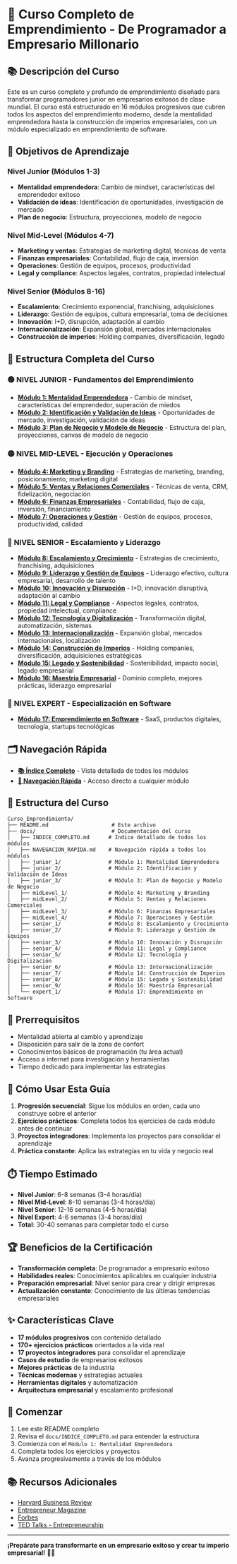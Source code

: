 # 🚀 Curso Completo de Emprendimiento - De Programador a Empresario Millonario

## 📚 Descripción del Curso

Este es un curso completo y profundo de emprendimiento diseñado para transformar programadores junior en empresarios exitosos de clase mundial. El curso está estructurado en 16 módulos progresivos que cubren todos los aspectos del emprendimiento moderno, desde la mentalidad emprendedora hasta la construcción de imperios empresariales, con un módulo especializado en emprendimiento de software.

## 🎯 Objetivos de Aprendizaje

### Nivel Junior (Módulos 1-3)
- **Mentalidad emprendedora**: Cambio de mindset, características del emprendedor exitoso
- **Validación de ideas**: Identificación de oportunidades, investigación de mercado
- **Plan de negocio**: Estructura, proyecciones, modelo de negocio

### Nivel Mid-Level (Módulos 4-7)
- **Marketing y ventas**: Estrategias de marketing digital, técnicas de venta
- **Finanzas empresariales**: Contabilidad, flujo de caja, inversión
- **Operaciones**: Gestión de equipos, procesos, productividad
- **Legal y compliance**: Aspectos legales, contratos, propiedad intelectual

### Nivel Senior (Módulos 8-16)
- **Escalamiento**: Crecimiento exponencial, franchising, adquisiciones
- **Liderazgo**: Gestión de equipos, cultura empresarial, toma de decisiones
- **Innovación**: I+D, disrupción, adaptación al cambio
- **Internacionalización**: Expansión global, mercados internacionales
- **Construcción de imperios**: Holding companies, diversificación, legado

## 📁 Estructura Completa del Curso

### 🟢 **NIVEL JUNIOR** - Fundamentos del Emprendimiento
- **[Módulo 1: Mentalidad Emprendedora](docs/junior_1/README.md)** - Cambio de mindset, características del emprendedor, superación de miedos
- **[Módulo 2: Identificación y Validación de Ideas](docs/junior_2/README.md)** - Oportunidades de mercado, investigación, validación de ideas
- **[Módulo 3: Plan de Negocio y Modelo de Negocio](docs/junior_3/README.md)** - Estructura del plan, proyecciones, canvas de modelo de negocio

### 🟡 **NIVEL MID-LEVEL** - Ejecución y Operaciones
- **[Módulo 4: Marketing y Branding](docs/midLevel_1/README.md)** - Estrategias de marketing, branding, posicionamiento, marketing digital
- **[Módulo 5: Ventas y Relaciones Comerciales](docs/midLevel_2/README.md)** - Técnicas de venta, CRM, fidelización, negociación
- **[Módulo 6: Finanzas Empresariales](docs/midLevel_3/README.md)** - Contabilidad, flujo de caja, inversión, financiamiento
- **[Módulo 7: Operaciones y Gestión](docs/midLevel_4/README.md)** - Gestión de equipos, procesos, productividad, calidad

### 🔴 **NIVEL SENIOR** - Escalamiento y Liderazgo
- **[Módulo 8: Escalamiento y Crecimiento](docs/senior_1/README.md)** - Estrategias de crecimiento, franchising, adquisiciones
- **[Módulo 9: Liderazgo y Gestión de Equipos](docs/senior_2/README.md)** - Liderazgo efectivo, cultura empresarial, desarrollo de talento
- **[Módulo 10: Innovación y Disrupción](docs/senior_3/README.md)** - I+D, innovación disruptiva, adaptación al cambio
- **[Módulo 11: Legal y Compliance](docs/senior_4/README.md)** - Aspectos legales, contratos, propiedad intelectual, compliance
- **[Módulo 12: Tecnología y Digitalización](docs/senior_5/README.md)** - Transformación digital, automatización, sistemas
- **[Módulo 13: Internacionalización](docs/senior_6/README.md)** - Expansión global, mercados internacionales, localización
- **[Módulo 14: Construcción de Imperios](docs/senior_7/README.md)** - Holding companies, diversificación, adquisiciones estratégicas
- **[Módulo 15: Legado y Sostenibilidad](docs/senior_8/README.md)** - Sostenibilidad, impacto social, legado empresarial
- **[Módulo 16: Maestría Empresarial](docs/senior_9/README.md)** - Dominio completo, mejores prácticas, liderazgo empresarial

### 🚀 **NIVEL EXPERT** - Especialización en Software
- **[Módulo 17: Emprendimiento en Software](docs/expert_1/README.md)** - SaaS, productos digitales, tecnología, startups tecnológicas

## 🗂️ Navegación Rápida

- **[📚 Índice Completo](docs/INDICE_COMPLETO.md)** - Vista detallada de todos los módulos
- **[🧭 Navegación Rápida](docs/NAVEGACION_RAPIDA.md)** - Acceso directo a cualquier módulo

## 📁 Estructura del Curso

```
Curso_Emprendimiento/
├── README.md                    # Este archivo
├── docs/                        # Documentación del curso
│   ├── INDICE_COMPLETO.md      # Índice detallado de todos los módulos
│   ├── NAVEGACION_RAPIDA.md    # Navegación rápida a todos los módulos
│   ├── junior_1/               # Módulo 1: Mentalidad Emprendedora
│   ├── junior_2/               # Módulo 2: Identificación y Validación de Ideas
│   ├── junior_3/               # Módulo 3: Plan de Negocio y Modelo de Negocio
│   ├── midLevel_1/             # Módulo 4: Marketing y Branding
│   ├── midLevel_2/             # Módulo 5: Ventas y Relaciones Comerciales
│   ├── midLevel_3/             # Módulo 6: Finanzas Empresariales
│   ├── midLevel_4/             # Módulo 7: Operaciones y Gestión
│   ├── senior_1/               # Módulo 8: Escalamiento y Crecimiento
│   ├── senior_2/               # Módulo 9: Liderazgo y Gestión de Equipos
│   ├── senior_3/               # Módulo 10: Innovación y Disrupción
│   ├── senior_4/               # Módulo 11: Legal y Compliance
│   ├── senior_5/               # Módulo 12: Tecnología y Digitalización
│   ├── senior_6/               # Módulo 13: Internacionalización
│   ├── senior_7/               # Módulo 14: Construcción de Imperios
│   ├── senior_8/               # Módulo 15: Legado y Sostenibilidad
│   ├── senior_9/               # Módulo 16: Maestría Empresarial
│   └── expert_1/               # Módulo 17: Emprendimiento en Software
```

## 🔧 Prerrequisitos

- Mentalidad abierta al cambio y aprendizaje
- Disposición para salir de la zona de confort
- Conocimientos básicos de programación (tu área actual)
- Acceso a internet para investigación y herramientas
- Tiempo dedicado para implementar las estrategias

## 📖 Cómo Usar Esta Guía

1. **Progresión secuencial**: Sigue los módulos en orden, cada uno construye sobre el anterior
2. **Ejercicios prácticos**: Completa todos los ejercicios de cada módulo antes de continuar
3. **Proyectos integradores**: Implementa los proyectos para consolidar el aprendizaje
4. **Práctica constante**: Aplica las estrategias en tu vida y negocio real

## ⏱️ Tiempo Estimado

- **Nivel Junior**: 6-8 semanas (3-4 horas/día)
- **Nivel Mid-Level**: 8-10 semanas (3-4 horas/día)
- **Nivel Senior**: 12-16 semanas (4-5 horas/día)
- **Nivel Expert**: 4-6 semanas (3-4 horas/día)
- **Total**: 30-40 semanas para completar todo el curso

## 🏆 Beneficios de la Certificación

- **Transformación completa**: De programador a empresario exitoso
- **Habilidades reales**: Conocimientos aplicables en cualquier industria
- **Preparación empresarial**: Nivel senior para crear y dirigir empresas
- **Actualización constante**: Conocimiento de las últimas tendencias empresariales

## ✨ Características Clave

- **17 módulos progresivos** con contenido detallado
- **170+ ejercicios prácticos** orientados a la vida real
- **17 proyectos integradores** para consolidar el aprendizaje
- **Casos de estudio** de empresarios exitosos
- **Mejores prácticas** de la industria
- **Técnicas modernas** y estrategias actuales
- **Herramientas digitales** y automatización
- **Arquitectura empresarial** y escalamiento profesional

## 🚀 Comenzar

1. Lee este README completo
2. Revisa el `docs/INDICE_COMPLETO.md` para entender la estructura
3. Comienza con el `Módulo 1: Mentalidad Emprendedora`
4. Completa todos los ejercicios y proyectos
5. Avanza progresivamente a través de los módulos

## 📚 Recursos Adicionales

- [Harvard Business Review](https://hbr.org/)
- [Entrepreneur Magazine](https://www.entrepreneur.com/)
- [Forbes](https://www.forbes.com/)
- [TED Talks - Entrepreneurship](https://www.ted.com/topics/entrepreneurship)

---

**¡Prepárate para transformarte en un empresario exitoso y crear tu imperio empresarial!** 🚀✨

